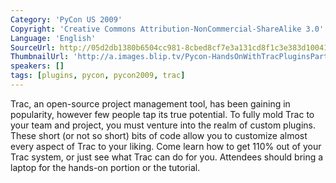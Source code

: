 ```yaml
---
Category: 'PyCon US 2009'
Copyright: 'Creative Commons Attribution-NonCommercial-ShareAlike 3.0'
Language: 'English'
SourceUrl: http://05d2db1380b6504cc981-8cbed8cf7e3a131cd8f1c3e383d10041.r93.cf2.rackcdn.com/pycon-us-2009/187_pycon-2009-hands-on-with-trac-plugins-part-2-of-2.mp4
ThumbnailUrl: 'http://a.images.blip.tv/Pycon-HandsOnWithTracPluginsPart002424-933.jpg'
speakers: []
tags: [plugins, pycon, pycon2009, trac]
---
```

  
Trac, an open-source project management tool, has been gaining in popularity,
however few people tap its true potential. To fully mold Trac to your team and
project, you must venture into the realm of custom plugins. These short (or
not so short) bits of code allow you to customize almost every aspect of Trac
to your liking. Come learn how to get 110% out of your Trac system, or just
see what Trac can do for you. Attendees should bring a laptop for the hands-on
portion or the tutorial.

